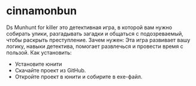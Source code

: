 # cinnamonbun
Ds Munhunt for killer это детективная игра, в которой вам нужно собирать улики, разгадывать загадки и общаться с подозреваемый, чтобы раскрыть преступление. 
Зачем нужен:
Эта игра развивает вашу логику, навыки детектива, помогает развлечься и провести время с пользой.
Как установить:
 - Установите юнити
 - Скачайте проект из GitHub.
 - Откройте проект в юнити и собирите в exe-файл.
